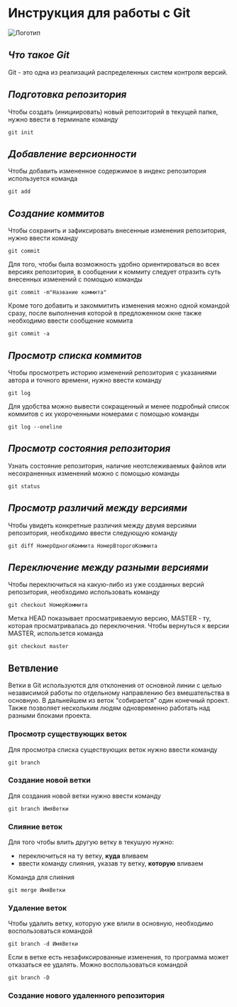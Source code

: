 # **Инструкция для работы с Git**

![Логотип](git2.jpg)

## *Что такое Git*

Git - это одна из реализаций распределенных систем контроля версий.

## *Подготовка репозитория*

Чтобы создать (инициировать) новый репозиторий в текущей папке, нужно ввести в терминале команду

    git init

## *Добавление версионности*

Чтобы добавить измененное содержимое в индекс репозитория используется команда

    git add

## *Создание коммитов*

Чтобы сохранить и зафиксировать внесенные изменения репозитория, нужно ввести команду 

    git commit

Для того, чтобы была возможность удобно ориентироваться во всех версиях репозитория, в сообщении к коммиту следует отразить суть внесенных изменений с помощью команды

    git commit -m"Название коммита"

Кроме того добавить и закоммитить изменения можно одной командой сразу, после выполнения которой в предложенном окне также необходимо ввести сообщение коммита

    git commit -a

## *Просмотр списка коммитов*

Чтобы просмотреть историю изменений репозитория с указаниями автора и точного времени, нужно ввести команду

    git log

Для удобства можно вывести сокращенный и менее подробный список коммитов с их укороченными номерами с помощью команды

    git log --oneline

## *Просмотр состояния репозитория*

Узнать состояние репозитория, наличие неотслеживаемых файлов или несохраненных изменений можно с помощью команды

    git status

## *Просмотр различий между версиями*

Чтобы увидеть конкретные различия между двумя версиями репозитория, необходимо ввести следующую команду

    git diff НомерОдногоКоммита НомерВторогоКоммита

## *Переключение между разными версиями*

Чтобы переключиться на какую-либо из уже созданных версий репозитория, необходимо использовать команду

    git checkout НомерКоммита

Метка HEAD показывает просматриваемую версию, MASTER - ту, которая просматривалась до переключения. Чтобы вернуться к версии MASTER, использется команда

    git checkout master

## Ветвление

Ветки в Git используются для отклонения от основной линии с целью независимой работы по отдельному направлению без вмешательства в основную. В дальнейшем из веток "собирается" один конечный проект. Также позволяет нескольким людям одновременно работать над разными блоками проекта.

### Просмотр существующих веток

Для просмотра списка существующих веток нужно ввести команду

    git branch

### Создание новой ветки

Для создания новой ветки нужно ввести команду

    git branch ИмяВетки

### Слияние веток

Для того чтобы влить другую ветку в текушую нужно:
- переключиться на ту ветку, **куда** вливаем
- ввести команду слияния, указав ту ветку, **которую** вливаем

Команда для слияния

    git merge ИмяВетки

### Удаление веток

Чтобы удалить ветку, которую уже влили в основную, необходимо воспользоваться командой

    git branch -d ИмяВетки

Если в ветке есть незафиксированные изменения, то программа может отказаться ее удалять. Можно воспользоваться командой

    git branch -D

### Создание нового удаленного репозитория